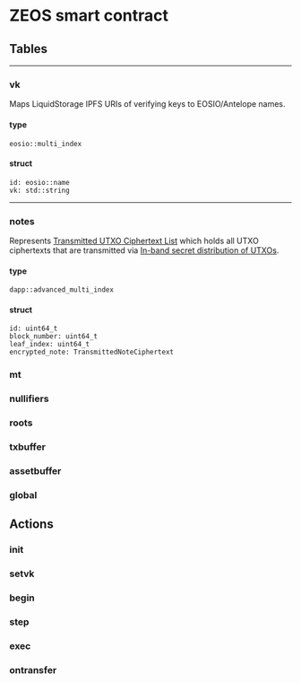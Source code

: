 # ZEOS smart contract

## Tables

* * *
### vk
Maps LiquidStorage IPFS URIs of verifying keys to EOSIO/Antelope names.
#### type
`eosio::multi_index`
#### struct
```
id: eosio::name
vk: std::string
```

* * *
### notes
Represents [Transmitted UTXO Ciphertext List](protocol/datasets.md#transmitted-utxo-ciphertext-list) which holds all UTXO ciphertexts that are transmitted via [In-band secret distribution of UTXOs](protocol/in-band.md).
#### type
`dapp::advanced_multi_index`
#### struct
```
id: uint64_t
block_number: uint64_t
leaf_index: uint64_t
encrypted_note: TransmittedNoteCiphertext
```

### mt

### nullifiers

### roots

### txbuffer

### assetbuffer

### global

## Actions

### init

### setvk

### begin

### step

### exec

### ontransfer